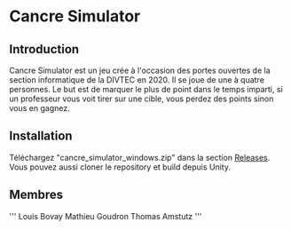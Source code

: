 # Cancre Simulator

## Introduction

Cancre Simulator est un jeu crée à l'occasion des portes ouvertes de la section informatique de la DIVTEC en 2020. Il se joue de une à quatre personnes. Le but est de marquer le plus de point dans le temps imparti, si un professeur vous voit tirer sur une cible, vous perdez des points sinon vous en gagnez.

## Installation

Téléchargez "cancre_simulator_windows.zip" dans la section [Releases](https://github.com/TheThomaas/cancre_simulator/releases). Vous pouvez aussi cloner le repository et build depuis Unity.

## Membres

'''
Louis Bovay
Mathieu Goudron
Thomas Amstutz
'''
